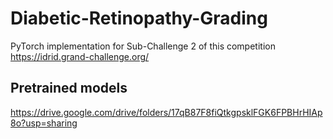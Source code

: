 # Diabetic-Retinopathy-Grading
PyTorch implementation for Sub-Challenge 2 of this competition https://idrid.grand-challenge.org/

## Pretrained models
https://drive.google.com/drive/folders/17qB87F8fiQtkgpsklFGK6FPBHrHIAp8o?usp=sharing
